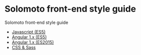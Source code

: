 # Solomoto front-end style guide
Solomoto front-end style guide

 - [Javascript (ES5)](javascript/es5/)
 - [Angular 1.x (ES5)](javascript/angular1-es5/)
 - [Angular 1.x (ES2015)](javascript/angular1-es2015/)
 - [CSS & Sass](css/)
